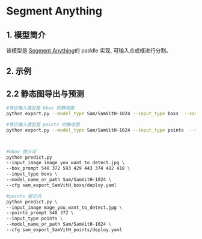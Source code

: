 # Segment Anything

## 1. 模型简介

该模型是 [Segment Anything](https://ai.facebook.com/research/publications/segment-anything/)的 paddle 实现, 可输入点或框进行分割。


## 2. 示例

## 2.2 静态图导出与预测
```bash
#导出输入类型是 bbox 的静态图
python export.py --model_type Sam/SamVitH-1024 --input_type boxs  --save_dir sam_export

#导出输入类型是 points 的静态图
python export.py --model_type Sam/SamVitH-1024 --input_type points  --save_dir sam_export



#bbox 提示词
python predict.py
--input_image image_you_want_to_detect.jpg \
--box_prompt 548 372 593 429 443 374 482 418 \
--input_type boxs \
--model_name_or_path Sam/SamVitH-1024 \
--cfg sam_export_SamVitH_boxs/deploy.yaml

#points 提示词
python predict.py \
--input_image mage_you_want_to_detect.jpg \
--points_prompt 548 372 \
--input_type points \
--model_name_or_path Sam/SamVitH-1024 \
--cfg sam_export_SamVitH_points/deploy.yaml
```
